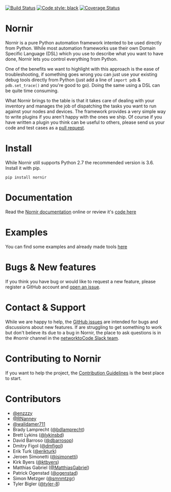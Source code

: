 [![Build Status](https://travis-ci.org/nornir-automation/nornir.svg?branch=develop)](https://travis-ci.org/nornir-automation/nornir) [![Code style: black](https://img.shields.io/badge/code%20style-black-000000.svg)](https://github.com/ambv/black) [![Coverage Status](https://coveralls.io/repos/github/nornir-automation/nornir/badge.svg?branch=develop)](https://coveralls.io/github/nornir-automation/nornir?branch=develop)


Nornir
=======
Nornir is a pure Python automation framework intented to be used directly from Python. While most automation frameworks use their own Domain Specific Language (DSL) which you use to describe what you want to have done, Nornir lets you control everything from Python.

One of the benefits we want to highlight with this approach is the ease of troubleshooting, if something goes wrong you can just use your existing debug tools directly from Python (just add a line of `import pdb` & `pdb.set_trace()` and you're good to go). Doing the same using a DSL can be quite time consuming.

What Nornir brings to the table is that it takes care of dealing with your inventory and manages the job of dispatching the tasks you want to run against your nodes and devices. The framework provides a very simple way to write plugins if you aren't happy with the ones we ship. Of course if you have written a plugin you think can be useful to others, please send us your code and test cases as a [pull request](https://github.com/nornir-automation/nornir/pulls).


Install
=======

While Nornir still supports Python 2.7 the recommended version is 3.6. Install it with pip.

```
pip install nornir
```

Documentation
=============

Read the [Nornir documentation](https://nornir.readthedocs.io/) online or review it's [code here](https://github.com/nornir-automation/nornir/tree/develop/docs)

Examples
========

You can find some examples and already made tools [here](https://github.com/nornir-automation/nornir-tools/)


Bugs & New features
===================

If you think you have bug or would like to request a new feature, please register a GitHub account and [open an issue](https://github.com/nornir-automation/nornir/issues).


Contact & Support
=================

While we are happy to help, the [GitHub issues](<https://github.com/nornir-automation/nornir/issues>) are intended for bugs and discussions about new features. If are struggling to get something to work but don't believe its due to a bug in Nornir, the place to ask questions is in the #nornir channel in the [networktoCode Slack team](https://networktocode.herokuapp.com/).


Contributing to Nornir
=======================

If you want to help the project, the [Contribution Guidelines](https://nornir.readthedocs.io/en/develop/contributing/index.html) is the best place to start.

Contributors
============

<!--- CONTRIBUTORS_LIST_STARTS_HERE  --->

* [@enzzzy]
* [@RNanney]
* [@walidamer711]
* Brady Lamprecht ([@bdlamprecht])
* Brett Lykins ([@lykinsbd])
* David Barroso ([@dbarrosop])
* Dmitry Figol ([@dmfigol])
* Erik Turk ([@erikturk])
* Jeroen Simonetti ([@jsimonetti])
* Kirk Byers ([@ktbyers])
* Matthias Gabriel ([@MatthiasGabriel])
* Patrick Ogenstad ([@ogenstad])
* Simon Metzger ([@smnmtzgr])
* Tyler Bigler ([@tyler-8])

[@dbarrosop]: https://github.com/dbarrosop
[@ogenstad]: https://github.com/ogenstad
[@ktbyers]: https://github.com/ktbyers
[@smnmtzgr]: https://github.com/smnmtzgr
[@lykinsbd]: https://github.com/lykinsbd
[@jsimonetti]: https://github.com/jsimonetti
[@bdlamprecht]: https://github.com/bdlamprecht
[@enzzzy]: https://github.com/enzzzy
[@dmfigol]: https://github.com/dmfigol
[@erikturk]: https://github.com/erikturk
[@RNanney]: https://github.com/RNanney
[@walidamer711]: https://github.com/walidamer711
[@tyler-8]: https://github.com/tyler-8
[@MatthiasGabriel]: https://github.com/MatthiasGabriel
